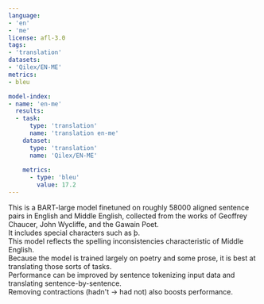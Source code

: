 ```yaml
---
language:
- 'en'  
- 'me' 
license: afl-3.0  
tags:
- 'translation'
datasets:
- 'Qilex/EN-ME' 
metrics:
- bleu  

model-index:
- name: 'en-me'
  results:
  - task:
      type: 'translation'          
      name: 'translation en-me'           
    dataset:
      type: 'translation'
      name: 'Qilex/EN-ME'      
    
    metrics:
      - type: 'bleu'         
        value: 17.2    
---
```


This is a BART-large model finetuned on roughly 58000 aligned sentence pairs in English and Middle English, collected from the works of Geoffrey Chaucer, John Wycliffe, and the Gawain Poet.
<br>
It includes special characters such as þ. 
<br>
This model reflects the spelling inconsistencies characteristic of Middle English.
<br>
Because the model is trained largely on poetry and some prose, it is best at translating those sorts of tasks.
<br>
Performance can be improved by sentence tokenizing input data and translating sentence-by-sentence.
<br>
Removing contractions (hadn't -> had not) also boosts performance.

